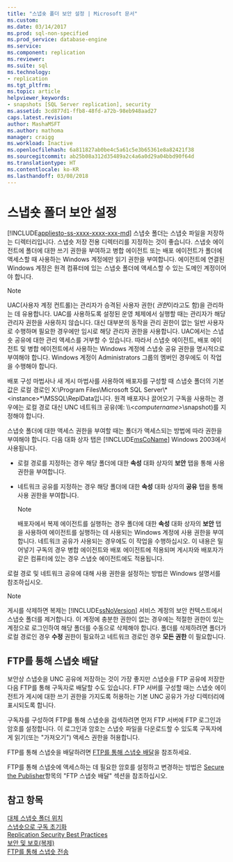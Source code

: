 ```yaml
---
title: "스냅숏 폴더 보안 설정 | Microsoft 문서"
ms.custom: 
ms.date: 03/14/2017
ms.prod: sql-non-specified
ms.prod_service: database-engine
ms.service: 
ms.component: replication
ms.reviewer: 
ms.suite: sql
ms.technology:
- replication
ms.tgt_pltfrm: 
ms.topic: article
helpviewer_keywords:
- snapshots [SQL Server replication], security
ms.assetid: 3cd877d1-ffb8-48fd-a72b-98eb948aad27
caps.latest.revision: 
author: MashaMSFT
ms.author: mathoma
manager: craigg
ms.workload: Inactive
ms.openlocfilehash: 6a811827ab0be4c5a61c5e3b65361e8a82421f38
ms.sourcegitcommit: ab25b08a312d35489a2c4a6a0d29a04bbd90f64d
ms.translationtype: HT
ms.contentlocale: ko-KR
ms.lasthandoff: 03/08/2018
---
```

# <a name="secure-the-snapshot-folder"></a>스냅숏 폴더 보안 설정
[!INCLUDE[appliesto-ss-xxxx-xxxx-xxx-md](../../../includes/appliesto-ss-xxxx-xxxx-xxx-md.md)]
  스냅숏 폴더는 스냅숏 파일을 저장하는 디렉터리입니다. 스냅숏 저장 전용 디렉터리를 지정하는 것이 좋습니다. 스냅숏 에이전트에 폴더에 대한 쓰기 권한을 부여하고 병합 에이전트 또는 배포 에이전트가 폴더에 액세스할 때 사용하는 Windows 계정에만 읽기 권한을 부여합니다. 에이전트에 연결된 Windows 계정은 원격 컴퓨터에 있는 스냅숏 폴더에 액세스할 수 있는 도메인 계정이어야 합니다.  
  
> [!NOTE]  
>  UAC(사용자 계정 컨트롤)는 관리자가 승격된 사용자 권한( *권한*이라고도 함)을 관리하는 데 유용합니다. UAC를 사용하도록 설정된 운영 체제에서 실행할 때는 관리자가 해당 관리자 권한을 사용하지 않습니다. 대신 대부분의 동작을 관리 권한이 없는 일반 사용자로 수행하며 필요한 경우에만 임시로 해당 관리자 권한을 사용합니다. UAC에서는 스냅숏 공유에 대한 관리 액세스를 거부할 수 있습니다. 따라서 스냅숏 에이전트, 배포 에이전트 및 병합 에이전트에서 사용하는 Windows 계정에 스냅숏 공유 권한을 명시적으로 부여해야 합니다. Windows 계정이 Administrators 그룹의 멤버인 경우에도 이 작업을 수행해야 합니다.  
  
 배포 구성 마법사나 새 게시 마법사를 사용하여 배포자를 구성할 때 스냅숏 폴더의 기본값은 로컬 경로인 X:\Program Files\Microsoft SQL Server\\\*\<instance>*\MSSQL\ReplData입니다. 원격 배포자나 끌어오기 구독을 사용하는 경우에는 로컬 경로 대신 UNC 네트워크 공유(예: \\\\<*computername>*\snapshot)를 지정해야 합니다.  
  
 스냅숏 폴더에 대한 액세스 권한을 부여할 때는 폴더가 액세스되는 방법에 따라 권한을 부여해야 합니다. 다음 대화 상자 탭은 [!INCLUDE[msCoName](../../../includes/msconame-md.md)] Windows 2003에서 사용됩니다.  
  
-   로컬 경로를 지정하는 경우 해당 폴더에 대한 **속성** 대화 상자의 **보안** 탭을 통해 사용 권한을 부여합니다.  
  
-   네트워크 공유를 지정하는 경우 해당 폴더에 대한 **속성** 대화 상자의 **공유** 탭을 통해 사용 권한을 부여합니다.  
  
    > [!NOTE]  
    >  배포자에서 복제 에이전트를 실행하는 경우 폴더에 대한 **속성** 대화 상자의 **보안** 탭을 사용하여 에이전트를 실행하는 데 사용되는 Windows 계정에 사용 권한을 부여합니다. 네트워크 공유가 사용되는 경우에도 이 작업을 수행하십시오. 이 내용은 밀어넣기 구독의 경우 병합 에이전트와 배포 에이전트에 적용되며 게시자와 배포자가 같은 컴퓨터에 있는 경우 스냅숏 에이전트에도 적용됩니다.  
  
 로컬 경로 및 네트워크 공유에 대해 사용 권한을 설정하는 방법은 Windows 설명서를 참조하십시오.  
  
> [!NOTE]  
>  게시를 삭제하면 복제는 [!INCLUDE[ssNoVersion](../../../includes/ssnoversion-md.md)] 서비스 계정의 보안 컨텍스트에서 스냅숏 폴더를 제거합니다. 이 계정에 충분한 권한이 없는 경우에는 적절한 권한이 있는 계정으로 로그인하여 해당 폴더를 수동으로 삭제해야 합니다. 폴더를 삭제하려면 폴더가 로컬 경로인 경우 **수정** 권한이 필요하고 네트워크 경로인 경우 **모든 권한** 이 필요합니다.  
  
## <a name="delivering-snapshots-through-ftp"></a>FTP를 통해 스냅숏 배달  
 보안상 스냅숏을 UNC 공유에 저장하는 것이 가장 좋지만 스냅숏을 FTP 공유에 저장한 다음 FTP를 통해 구독자로 배달할 수도 있습니다. FTP 서버를 구성할 때는 스냅숏 에이전트가 게시에 대한 쓰기 권한을 가지도록 허용하는 기본 UNC 공유가 가상 디렉터리에 표시되도록 합니다.  
  
 구독자를 구성하여 FTP를 통해 스냅숏을 검색하려면 먼저 FTP 서버에 FTP 로그인과 암호를 설정합니다. 이 로그인과 암호는 스냅숏 파일을 다운로드할 수 있도록 구독자에게 읽기(또는 "가져오기") 액세스 권한을 허용합니다.  
  
 FTP를 통해 스냅숏을 배달하려면 [FTP를 통해 스냅숏 배달](../../../relational-databases/replication/publish/deliver-a-snapshot-through-ftp.md)을 참조하세요.  
  
 FTP를 통해 스냅숏에 액세스하는 데 필요한 암호를 설정하고 변경하는 방법은 [Secure the Publisher](../../../relational-databases/replication/security/secure-the-publisher.md)항목의 "FTP 스냅숏 배달" 섹션을 참조하십시오.  
  
## <a name="see-also"></a>참고 항목  
 [대체 스냅숏 폴더 위치](../../../relational-databases/replication/alternate-snapshot-folder-locations.md)   
 [스냅숏으로 구독 초기화](../../../relational-databases/replication/initialize-a-subscription-with-a-snapshot.md)   
 [Replication Security Best Practices](../../../relational-databases/replication/security/replication-security-best-practices.md)   
 [보안 및 보호&#40;복제&#41;](../../../relational-databases/replication/security/security-and-protection-replication.md)   
 [FTP를 통해 스냅숏 전송](../../../relational-databases/replication/transfer-snapshots-through-ftp.md)  
  
  
